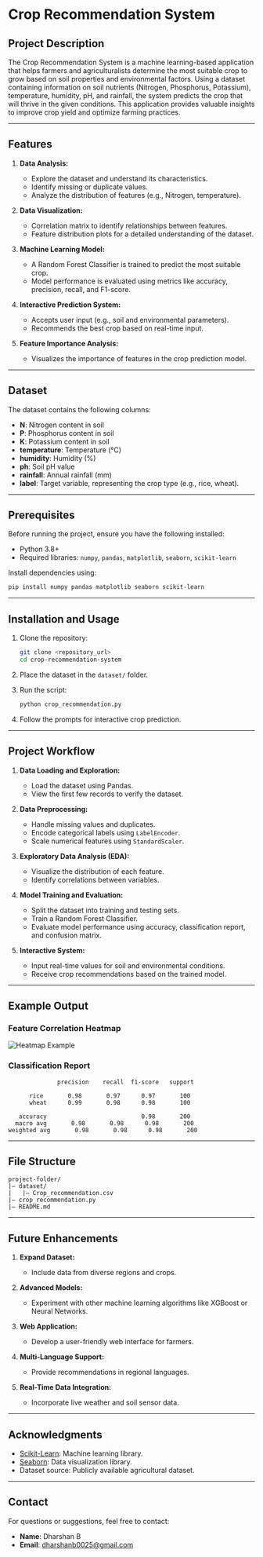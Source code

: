 
# Crop Recommendation System

## Project Description
The Crop Recommendation System is a machine learning-based application that helps farmers and agriculturalists determine the most suitable crop to grow based on soil properties and environmental factors. Using a dataset containing information on soil nutrients (Nitrogen, Phosphorus, Potassium), temperature, humidity, pH, and rainfall, the system predicts the crop that will thrive in the given conditions. This application provides valuable insights to improve crop yield and optimize farming practices.

---

## Features

1. **Data Analysis:**
   - Explore the dataset and understand its characteristics.
   - Identify missing or duplicate values.
   - Analyze the distribution of features (e.g., Nitrogen, temperature).

2. **Data Visualization:**
   - Correlation matrix to identify relationships between features.
   - Feature distribution plots for a detailed understanding of the dataset.

3. **Machine Learning Model:**
   - A Random Forest Classifier is trained to predict the most suitable crop.
   - Model performance is evaluated using metrics like accuracy, precision, recall, and F1-score.

4. **Interactive Prediction System:**
   - Accepts user input (e.g., soil and environmental parameters).
   - Recommends the best crop based on real-time input.

5. **Feature Importance Analysis:**
   - Visualizes the importance of features in the crop prediction model.

---

## Dataset
The dataset contains the following columns:
- **N**: Nitrogen content in soil
- **P**: Phosphorus content in soil
- **K**: Potassium content in soil
- **temperature**: Temperature (°C)
- **humidity**: Humidity (%)
- **ph**: Soil pH value
- **rainfall**: Annual rainfall (mm)
- **label**: Target variable, representing the crop type (e.g., rice, wheat).

---

## Prerequisites
Before running the project, ensure you have the following installed:
- Python 3.8+
- Required libraries: `numpy`, `pandas`, `matplotlib`, `seaborn`, `scikit-learn`

Install dependencies using:
```bash
pip install numpy pandas matplotlib seaborn scikit-learn
```

---

## Installation and Usage

1. Clone the repository:
   ```bash
   git clone <repository_url>
   cd crop-recommendation-system
   ```

2. Place the dataset in the `dataset/` folder.

3. Run the script:
   ```bash
   python crop_recommendation.py
   ```

4. Follow the prompts for interactive crop prediction.

---

## Project Workflow

1. **Data Loading and Exploration:**
   - Load the dataset using Pandas.
   - View the first few records to verify the dataset.
   
2. **Data Preprocessing:**
   - Handle missing values and duplicates.
   - Encode categorical labels using `LabelEncoder`.
   - Scale numerical features using `StandardScaler`.

3. **Exploratory Data Analysis (EDA):**
   - Visualize the distribution of each feature.
   - Identify correlations between variables.

4. **Model Training and Evaluation:**
   - Split the dataset into training and testing sets.
   - Train a Random Forest Classifier.
   - Evaluate model performance using accuracy, classification report, and confusion matrix.

5. **Interactive System:**
   - Input real-time values for soil and environmental conditions.
   - Receive crop recommendations based on the trained model.

---

## Example Output

### Feature Correlation Heatmap
![Heatmap Example](heatmap_example.png)

### Classification Report
```
              precision    recall  f1-score   support

      rice       0.98       0.97      0.97       100
      wheat      0.99       0.98      0.98       100

   accuracy                           0.98       200
  macro avg       0.98       0.98      0.98       200
weighted avg       0.98       0.98      0.98       200
```

---

## File Structure
```
project-folder/
|— dataset/
|   |— Crop_recommendation.csv
|— crop_recommendation.py
|— README.md
```

---

## Future Enhancements

1. **Expand Dataset:**
   - Include data from diverse regions and crops.

2. **Advanced Models:**
   - Experiment with other machine learning algorithms like XGBoost or Neural Networks.

3. **Web Application:**
   - Develop a user-friendly web interface for farmers.

4. **Multi-Language Support:**
   - Provide recommendations in regional languages.

5. **Real-Time Data Integration:**
   - Incorporate live weather and soil sensor data.

---


## Acknowledgments
- [Scikit-Learn](https://scikit-learn.org/): Machine learning library.
- [Seaborn](https://seaborn.pydata.org/): Data visualization library.
- Dataset source: Publicly available agricultural dataset.

---

## Contact
For questions or suggestions, feel free to contact:
- **Name**: Dharshan B
- **Email**: dharshanb0025@gmail.com


